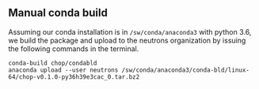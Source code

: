 ## Manual conda build

Assuming our conda installation is in `/sw/conda/anaconda3` with python 3.6,
we build the package and upload to the neutrons organization by issuing the
following commands in the terminal.

```
conda-build chop/condabld
anaconda upload --user neutrons /sw/conda/anaconda3/conda-bld/linux-64/chop-v0.1.0-py36h39e3cac_0.tar.bz2
```
